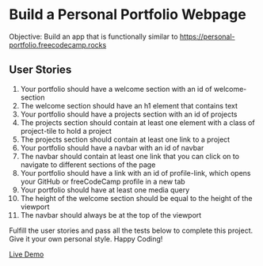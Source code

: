 # Build a Personal Portfolio Webpage

Objective: Build an app that is functionally similar to <https://personal-portfolio.freecodecamp.rocks>

## User Stories

1. Your portfolio should have a welcome section with an id of welcome-section
1. The welcome section should have an h1 element that contains text
1. Your portfolio should have a projects section with an id of projects
1. The projects section should contain at least one element with a class of project-tile to hold a project
1. The projects section should contain at least one link to a project
1. Your portfolio should have a navbar with an id of navbar
1. The navbar should contain at least one link that you can click on to navigate to different sections of the page
1. Your portfolio should have a link with an id of profile-link, which opens your GitHub or freeCodeCamp profile in a new tab
1. Your portfolio should have at least one media query
1. The height of the welcome section should be equal to the height of the viewport
1. The navbar should always be at the top of the viewport

Fulfill the user stories and pass all the tests below to complete this project. Give it your own personal style. Happy Coding!

[Live Demo](https://tiago-personal-portfolio.netlify.app/)
